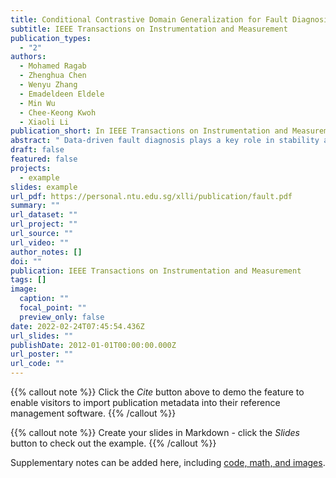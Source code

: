 ```yaml
---
title: Conditional Contrastive Domain Generalization for Fault Diagnosis
subtitle: IEEE Transactions on Instrumentation and Measurement
publication_types:
  - "2"
authors:
  - Mohamed Ragab
  - Zhenghua Chen
  - Wenyu Zhang
  - Emadeldeen Eldele
  - Min Wu
  - Chee-Keong Kwoh
  - Xiaoli Li
publication_short: In IEEE Transactions on Instrumentation and Measurement
abstract: " Data-driven fault diagnosis plays a key role in stability and reliability of operations in modern industries. Recently, deep learning has achieved remarkable performance in fault classification tasks. However, in reality, the model can be deployed under highly varying working environments. As a result, the model trained under a certain working environment (i.e., certain distribution) can fail to generalize well on data from different working environments (i.e., different distributions). The naive approach of training a new model for each new working environment would be infeasible in practice. To address this issue, we propose a novel conditional contrastive domain generalization (CCDG) approach for fault diagnosis of rolling machinery, which is able to capture shareable class-information and learn environment-independent representation among data collected from different environments (also known as domains). Specifically, our CCDG attempts to maximize the mutual information of similar classes across different domains while minimizing mutual information among different classes, such that it can learn domain-independent class representation that can be transferable to new unseen domains. Our proposed approach significantly outperforms state-of-the-art methods on two real-world fault diagnosis datasets with an average improvement 7.75\% and 2.60\% respectively. The promising performance of our proposed CCDG on new unseen target domain contributes towards more practical data-driven approaches that can work under challenging real-world environments."
draft: false
featured: false
projects:
  - example
slides: example
url_pdf: https://personal.ntu.edu.sg/xlli/publication/fault.pdf
summary: ""
url_dataset: ""
url_project: ""
url_source: ""
url_video: ""
author_notes: []
doi: ""
publication: IEEE Transactions on Instrumentation and Measurement
tags: []
image:
  caption: ""
  focal_point: ""
  preview_only: false
date: 2022-02-24T07:45:54.436Z
url_slides: ""
publishDate: 2012-01-01T00:00:00.000Z
url_poster: ""
url_code: ""
---
```


{{% callout note %}}
Click the *Cite* button above to demo the feature to enable visitors to import publication metadata into their reference management software.
{{% /callout %}}

{{% callout note %}}
Create your slides in Markdown - click the *Slides* button to check out the example.
{{% /callout %}}

Supplementary notes can be added here, including [code, math, and images](https://wowchemy.com/docs/writing-markdown-latex/).
